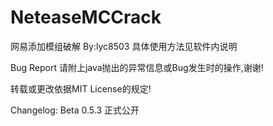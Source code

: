 # NeteaseMCCrack

网易添加模组破解 By:lyc8503
具体使用方法见软件内说明

Bug Report 请附上java抛出的异常信息或Bug发生时的操作,谢谢!

转载或更改依据MIT License的规定!

Changelog:
Beta 0.5.3 正式公开
